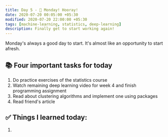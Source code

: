 ```yaml
---
title: Day 5 - 📕 Monday! Hooray!
date: 2020-07-20 00:05:00 +05:30
modified: 2020-07-20 22:00:00 +05:30
tags: [machine-learning, statistics, deep-learning]
description: Finally get to start working again!
---
```


Monday's always a good day to start. It's almost like an opportunity to start afresh.

## 📚 Four important tasks for today

1. Do practice exercises of the statistics course
2. Watch remaining deep learning video for week 4 and finish programming assignment
3. Read about clustering algorithms and implement one using packages
4. Read friend's article

## ✅ Things I learned today:

1. 